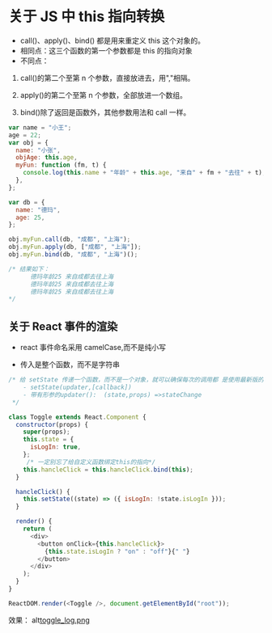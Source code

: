 # 关于 JS 中 this 指向转换

- call()、apply()、bind() 都是用来重定义 this 这个对象的。
- 相同点：这三个函数的第一个参数都是 this 的指向对象
- 不同点：

1. call()的第二个至第 n 个参数，直接放进去，用","相隔。

2. apply()的第二个至第 n 个参数，全部放进一个数组。

3. bind()除了返回是函数外，其他参数用法和 call 一样。

```js
var name = "小王";
age = 22;
var obj = {
  name: "小张",
  objAge: this.age,
  myFun: function (fm, t) {
    console.log(this.name + "年龄" + this.age, "来自" + fm + "去往" + t);
  },
};

var db = {
  name: "德玛",
  age: 25,
};

obj.myFun.call(db, "成都", "上海");
obj.myFun.apply(db, ["成都", "上海"]);
obj.myFun.bind(db, "成都", "上海")();

/* 结果如下：
      德玛年龄25 来自成都去往上海
      德玛年龄25 来自成都去往上海
      德玛年龄25 来自成都去往上海
*/
```

## 关于 React 事件的渲染

- react 事件命名采用 camelCase,而不是纯小写

- 传入是整个函数，而不是字符串

```js
/* 给 setState 传递一个函数，而不是一个对象，就可以确保每次的调用都 是使用最新版的 state 
    - setState(updater,[callback])
    - 带有形参的updater():  (state,props) =>stateChange
 */

class Toggle extends React.Component {
  constructor(props) {
    super(props);
    this.state = {
      isLogIn: true,
    };
     /* 一定别忘了给自定义函数绑定this的指向*/
    this.hancleClick = this.hancleClick.bind(this);
  }

  hancleClick() {
    this.setState((state) => ({ isLogIn: !state.isLogIn }));
  }

  render() {
    return (
      <div>
        <button onClick={this.hancleClick}>
          {this.state.isLogIn ? "on" : "off"}{" "}
        </button>
      </div>
    );
  }
}

ReactDOM.render(<Toggle />, document.getElementById("root"));
```

效果：
alt[toggle_log.png](./img/toggle_log.gif)